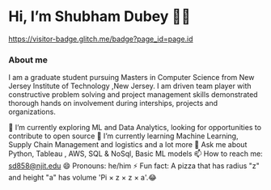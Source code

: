 # Hi, I’m Shubham Dubey 👋🏻

https://visitor-badge.glitch.me/badge?page_id=page.id

### About me
I am a graduate student pursuing Masters in Computer Science from New Jersey Institute of Technology ,New Jersey. I am driven team player with constructive problem solving and project management skills demonstrated thorough hands on involvement during interships, projects and organizations. 


🔭 I’m currently exploring ML and Data Analytics, looking for opportunities to contribute to open source
🌱 I’m currently learning Machine Learning, Supply Chain Management and logistics and a lot more
💬 Ask me about Python, Tableau , AWS, SQL & NoSql, Basic ML models
📫 How to reach me: sd858@njit.edu
😄 Pronouns: he/him
⚡ Fun fact: A pizza that has radius "z" and height "a" has volume 'Pi × z × z × a'.😂
